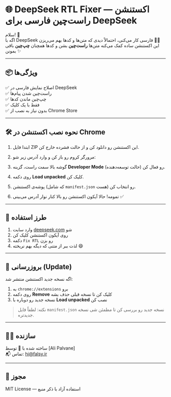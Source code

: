 # 🌐 DeepSeek RTL Fixer — اکستنشن راست‌چین فارسی برای DeepSeek

سلام! 👋  
اگه با DeepSeek فارسی کار می‌کنی، احتمالاً دیدی که متن‌ها و کدها بهم می‌ریزن 😵‍💫  
این اکستنشن ساده کمک می‌کنه متن‌ها **راست‌چین** بشن و کدها همچنان **چپ‌چین** باقی بمونن ✨

---

## 📦 ویژگی‌ها

✅ اصلاح نمایش فارسی در DeepSeek  
✅ راست‌چین شدن پیام‌ها  
✅ چپ‌چین ماندن کدها  
✅ فقط با یک کلیک  
✅ بدون نیاز به نصب از Chrome Store  

---

## 🛠 نحوه نصب اکستنشن در Chrome

1. ابتدا فایل ZIP این اکستنشن رو دانلود کن و از حالت فشرده خارج کن.  

2. مرورگر کروم رو باز کن و وارد آدرس زیر شو:

3. گوشه بالا سمت راست، گزینه **Developer Mode** (حالت توسعه‌دهنده) رو فعال کن.  

4. روی دکمه **Load unpacked** کلیک کن.  

5. پوشه‌ی اکستنشن (که شامل `manifest.json` هست) رو انتخاب کن.  

6. تمومه! حالا آیکون اکستنشن رو بالا کنار نوار آدرس می‌بینی ✅

---

## 📌 طرز استفاده

1. وارد سایت [deepseek.com](https://deepseek.com) شو  
2. روی آیکون اکستنشن کلیک کن  
3. دکمه `Fix RTL` رو بزن  
4. لذت ببر از متنی که دیگه بهم نریخته 😄

---

## 🔄 بروزرسانی (Update)

اگه نسخه جدید اکستنشن منتشر شد:

1. به `chrome://extensions` برو  
2. روی دکمه **Remove** کلیک کن تا نسخه قبلی حذف بشه  
3. نسخه جدید رو دوباره با **Load unpacked** نصب کن

> نکته: لطفاً فایل `manifest.json` نسخه جدید رو بررسی کن تا مطمئن شی نسخه جدیدتره.

---

## 🧑‍💻 سازنده

ساخته شده با 💙 توسط [Ali Palvane]  
📬 تماس: hi@falsy.ir  

---

## 📃 مجوز

MIT License — استفاده آزاد با ذکر منبع



